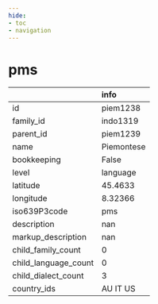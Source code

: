 ```yaml
---
hide:
- toc
- navigation
---
```

# pms
|                      | info       |
|:---------------------|:-----------|
| id                   | piem1238   |
| family_id            | indo1319   |
| parent_id            | piem1239   |
| name                 | Piemontese |
| bookkeeping          | False      |
| level                | language   |
| latitude             | 45.4633    |
| longitude            | 8.32366    |
| iso639P3code         | pms        |
| description          | nan        |
| markup_description   | nan        |
| child_family_count   | 0          |
| child_language_count | 0          |
| child_dialect_count  | 3          |
| country_ids          | AU IT US   |